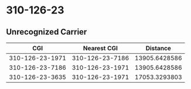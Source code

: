 # 310-126-23
## Unrecognized Carrier


| CGI | Nearest CGI | Distance |
|-----|-------------|----------|
| 310-126-23-1971 | 310-126-23-7186 | 13905.6428586 |
| 310-126-23-7186 | 310-126-23-1971 | 13905.6428586 |
| 310-126-23-3635 | 310-126-23-1971 | 17053.3293803 |
